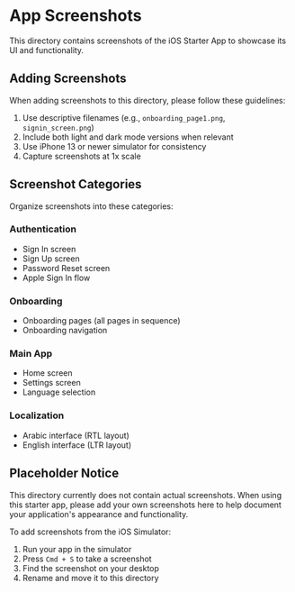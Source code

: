 # App Screenshots

This directory contains screenshots of the iOS Starter App to showcase its UI and functionality.

## Adding Screenshots

When adding screenshots to this directory, please follow these guidelines:

1. Use descriptive filenames (e.g., `onboarding_page1.png`, `signin_screen.png`)
2. Include both light and dark mode versions when relevant
3. Use iPhone 13 or newer simulator for consistency
4. Capture screenshots at 1x scale

## Screenshot Categories

Organize screenshots into these categories:

### Authentication
- Sign In screen
- Sign Up screen
- Password Reset screen
- Apple Sign In flow

### Onboarding
- Onboarding pages (all pages in sequence)
- Onboarding navigation

### Main App
- Home screen
- Settings screen
- Language selection

### Localization
- Arabic interface (RTL layout)
- English interface (LTR layout)

## Placeholder Notice

This directory currently does not contain actual screenshots. When using this starter app, please add your own screenshots here to help document your application's appearance and functionality.

To add screenshots from the iOS Simulator:
1. Run your app in the simulator
2. Press `Cmd + S` to take a screenshot
3. Find the screenshot on your desktop
4. Rename and move it to this directory
